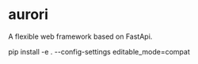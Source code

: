 # aurori

A flexible web framework based on FastApi.

pip install -e . --config-settings editable_mode=compat
